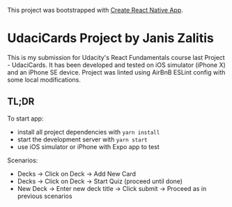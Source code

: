 This project was bootstrapped with [Create React Native App](https://github.com/react-community/create-react-native-app).

# UdaciCards Project by Janis Zalitis

This is my submission for Udacity's React Fundamentals course last Project - UdaciCards.
It has been developed and tested on iOS simulator (iPhone X) and an iPhone SE device.
Project was linted using AirBnB ESLint config with some local modifications.

## TL;DR

To start app:

* install all project dependencies with `yarn install`
* start the development server with `yarn start`
* use iOS simulator or iPhone with Expo app to test

Scenarios:
* Decks -> Click on Deck -> Add New Card
* Decks -> Click on Deck -> Start Quiz (proceed until done)
* New Deck -> Enter new deck title -> Click submit -> Proceed as in previous scenarios